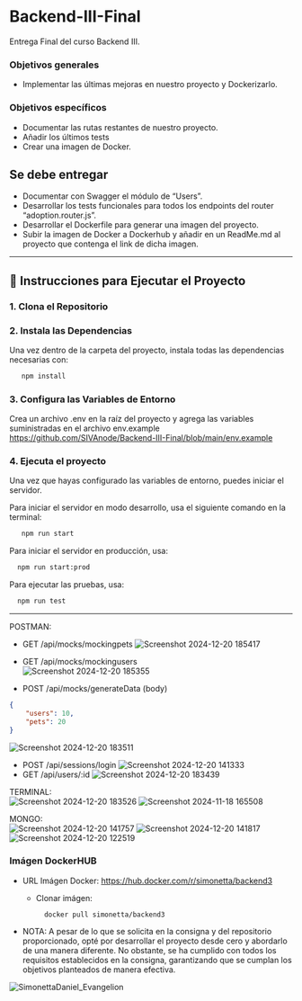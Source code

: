 # Backend-III-Final  
Entrega Final del curso Backend III.  


### Objetivos generales
+ Implementar las últimas mejoras en nuestro proyecto y Dockerizarlo.  
### Objetivos específicos  
+ Documentar las rutas restantes de nuestro proyecto.
+ Añadir los últimos tests
+ Crear una imagen de Docker.

## Se debe entregar  

+ Documentar con Swagger el módulo de “Users”.
+ Desarrollar los tests funcionales para todos los endpoints del router “adoption.router.js”.
+ Desarrollar el Dockerfile para generar una imagen del proyecto.
+ Subir la imagen de Docker a Dockerhub y añadir en un ReadMe.md al proyecto que contenga el link de dicha imagen.

-----------  

## 🚀 Instrucciones para Ejecutar el Proyecto

### 1. Clona el Repositorio  
### 2. Instala las Dependencias  
Una vez dentro de la carpeta del proyecto, instala todas las dependencias necesarias con:  

```bash
   npm install
   ```
    
### 3. Configura las Variables de Entorno  
Crea un archivo .env en la raíz del proyecto y agrega las variables suministradas en el archivo env.example  
https://github.com/SIVAnode/Backend-III-Final/blob/main/env.example


### 4. Ejecuta el proyecto  
Una vez que hayas configurado las variables de entorno, puedes iniciar el servidor.  

Para iniciar el servidor en modo desarrollo, usa el siguiente comando en la terminal:

```bash
   npm run start
   ``` 
Para iniciar el servidor en producción, usa:

 ```bash
   npm run start:prod
   ```    
Para ejecutar las pruebas, usa:

 ```bash
   npm run test
   ```       


-----------    
  
POSTMAN:  
- GET /api/mocks/mockingpets
![Screenshot 2024-12-20 185417](https://github.com/user-attachments/assets/4424e807-4dad-4cac-8494-adc25d53d593)

- GET /api/mocks/mockingusers  
![Screenshot 2024-12-20 185355](https://github.com/user-attachments/assets/8592b153-f4a2-4d3d-a4e8-c2d8e76c06bf)

  
- POST /api/mocks/generateData (body)  

``` json
{
    "users": 10,
    "pets": 20
}
```
    
![Screenshot 2024-12-20 183511](https://github.com/user-attachments/assets/a259dd40-2fc2-426d-b2cd-0be417da3bd8)

 

- POST /api/sessions/login
![Screenshot 2024-12-20 141333](https://github.com/user-attachments/assets/0e485ece-f631-41a5-8c3e-aab87433b337)
- GET /api/users/:id
![Screenshot 2024-12-20 183439](https://github.com/user-attachments/assets/cc2e71d5-7cd6-446e-a855-b087f99786d7)




  
TERMINAL:  
![Screenshot 2024-12-20 183526](https://github.com/user-attachments/assets/1dee4b60-7902-4f61-9ab7-143abde4b78c)
![Screenshot 2024-11-18 165508](https://github.com/user-attachments/assets/0fa4e261-01e4-423a-aeeb-81f7d1a9dbd2)  
  
MONGO:  
![Screenshot 2024-12-20 141757](https://github.com/user-attachments/assets/550b76aa-05be-489b-b995-4fd594513880)
![Screenshot 2024-12-20 141817](https://github.com/user-attachments/assets/abc4a579-2691-4998-85e7-9652f3c26446)
![Screenshot 2024-12-20 122519](https://github.com/user-attachments/assets/f23a76be-2492-4054-9d10-0e4e8e57c337)  


### **Imágen DockerHUB**

- URL Imágen Docker: https://hub.docker.com/r/simonetta/backend3

    - Clonar imágen: 
            
            docker pull simonetta/backend3      



  

- NOTA: A pesar de lo que se solicita en la consigna y del repositorio proporcionado, opté por desarrollar el proyecto desde cero y abordarlo de una manera diferente. No obstante, se ha cumplido con todos los requisitos establecidos en la consigna, garantizando que se cumplan los objetivos planteados de manera efectiva.


![SimonettaDaniel_Evangelion](https://github.com/user-attachments/assets/b8435777-2914-48ec-a640-958a6689a059)
